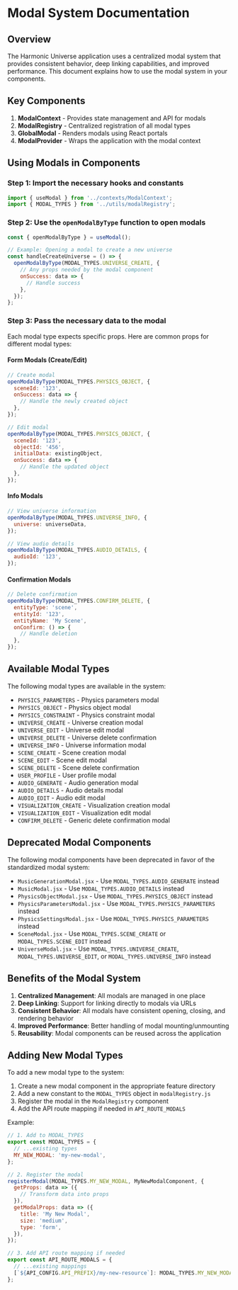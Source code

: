 # Modal System Documentation

## Overview

The Harmonic Universe application uses a centralized modal system that provides consistent behavior, deep linking capabilities, and improved performance. This document explains how to use the modal system in your components.

## Key Components

1. **ModalContext** - Provides state management and API for modals
2. **ModalRegistry** - Centralized registration of all modal types
3. **GlobalModal** - Renders modals using React portals
4. **ModalProvider** - Wraps the application with the modal context

## Using Modals in Components

### Step 1: Import the necessary hooks and constants

```jsx
import { useModal } from '../contexts/ModalContext';
import { MODAL_TYPES } from '../utils/modalRegistry';
```

### Step 2: Use the `openModalByType` function to open modals

```jsx
const { openModalByType } = useModal();

// Example: Opening a modal to create a new universe
const handleCreateUniverse = () => {
  openModalByType(MODAL_TYPES.UNIVERSE_CREATE, {
    // Any props needed by the modal component
    onSuccess: data => {
      // Handle success
    },
  });
};
```

### Step 3: Pass the necessary data to the modal

Each modal type expects specific props. Here are common props for different modal types:

#### Form Modals (Create/Edit)

```jsx
// Create modal
openModalByType(MODAL_TYPES.PHYSICS_OBJECT, {
  sceneId: '123',
  onSuccess: data => {
    // Handle the newly created object
  },
});

// Edit modal
openModalByType(MODAL_TYPES.PHYSICS_OBJECT, {
  sceneId: '123',
  objectId: '456',
  initialData: existingObject,
  onSuccess: data => {
    // Handle the updated object
  },
});
```

#### Info Modals

```jsx
// View universe information
openModalByType(MODAL_TYPES.UNIVERSE_INFO, {
  universe: universeData,
});

// View audio details
openModalByType(MODAL_TYPES.AUDIO_DETAILS, {
  audioId: '123',
});
```

#### Confirmation Modals

```jsx
// Delete confirmation
openModalByType(MODAL_TYPES.CONFIRM_DELETE, {
  entityType: 'scene',
  entityId: '123',
  entityName: 'My Scene',
  onConfirm: () => {
    // Handle deletion
  },
});
```

## Available Modal Types

The following modal types are available in the system:

- `PHYSICS_PARAMETERS` - Physics parameters modal
- `PHYSICS_OBJECT` - Physics object modal
- `PHYSICS_CONSTRAINT` - Physics constraint modal
- `UNIVERSE_CREATE` - Universe creation modal
- `UNIVERSE_EDIT` - Universe edit modal
- `UNIVERSE_DELETE` - Universe delete confirmation
- `UNIVERSE_INFO` - Universe information modal
- `SCENE_CREATE` - Scene creation modal
- `SCENE_EDIT` - Scene edit modal
- `SCENE_DELETE` - Scene delete confirmation
- `USER_PROFILE` - User profile modal
- `AUDIO_GENERATE` - Audio generation modal
- `AUDIO_DETAILS` - Audio details modal
- `AUDIO_EDIT` - Audio edit modal
- `VISUALIZATION_CREATE` - Visualization creation modal
- `VISUALIZATION_EDIT` - Visualization edit modal
- `CONFIRM_DELETE` - Generic delete confirmation modal

## Deprecated Modal Components

The following modal components have been deprecated in favor of the standardized modal system:

- `MusicGenerationModal.jsx` - Use `MODAL_TYPES.AUDIO_GENERATE` instead
- `MusicModal.jsx` - Use `MODAL_TYPES.AUDIO_DETAILS` instead
- `PhysicsObjectModal.jsx` - Use `MODAL_TYPES.PHYSICS_OBJECT` instead
- `PhysicsParametersModal.jsx` - Use `MODAL_TYPES.PHYSICS_PARAMETERS` instead
- `PhysicsSettingsModal.jsx` - Use `MODAL_TYPES.PHYSICS_PARAMETERS` instead
- `SceneModal.jsx` - Use `MODAL_TYPES.SCENE_CREATE` or `MODAL_TYPES.SCENE_EDIT` instead
- `UniverseModal.jsx` - Use `MODAL_TYPES.UNIVERSE_CREATE`, `MODAL_TYPES.UNIVERSE_EDIT`, or `MODAL_TYPES.UNIVERSE_INFO` instead

## Benefits of the Modal System

1. **Centralized Management**: All modals are managed in one place
2. **Deep Linking**: Support for linking directly to modals via URLs
3. **Consistent Behavior**: All modals have consistent opening, closing, and rendering behavior
4. **Improved Performance**: Better handling of modal mounting/unmounting
5. **Reusability**: Modal components can be reused across the application

## Adding New Modal Types

To add a new modal type to the system:

1. Create a new modal component in the appropriate feature directory
2. Add a new constant to the `MODAL_TYPES` object in `modalRegistry.js`
3. Register the modal in the `ModalRegistry` component
4. Add the API route mapping if needed in `API_ROUTE_MODALS`

Example:

```jsx
// 1. Add to MODAL_TYPES
export const MODAL_TYPES = {
  // ...existing types
  MY_NEW_MODAL: 'my-new-modal',
};

// 2. Register the modal
registerModal(MODAL_TYPES.MY_NEW_MODAL, MyNewModalComponent, {
  getProps: data => ({
    // Transform data into props
  }),
  getModalProps: data => ({
    title: 'My New Modal',
    size: 'medium',
    type: 'form',
  }),
});

// 3. Add API route mapping if needed
export const API_ROUTE_MODALS = {
  // ...existing mappings
  [`${API_CONFIG.API_PREFIX}/my-new-resource`]: MODAL_TYPES.MY_NEW_MODAL,
};
```
